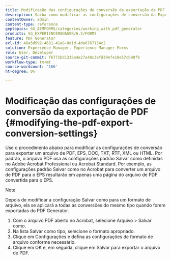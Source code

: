 ```yaml
---
title: Modificação das configurações de conversão da exportação de PDF
description: Saiba como modificar as configurações de conversão da Exportação de PDF.
contentOwner: admin
content-type: reference
geptopics: SG_AEMFORMS/categories/working_with_pdf_generator
products: SG_EXPERIENCEMANAGER/6.5/FORMS
feature: PDF Generator
exl-id: 48a5d992-4681-41a8-8d1d-4da6767134c2
solution: Experience Manager, Experience Manager Forms
role: User, Developer
source-git-commit: f6771bd1338a4e27a48c3efd39efe18e57cb98f9
workflow-type: tm+mt
source-wordcount: '166'
ht-degree: 0%

---
```


# Modificação das configurações de conversão da exportação de PDF {#modifying-the-pdf-export-conversion-settings}

Use o procedimento abaixo para modificar as configurações de conversão para exportar um arquivo de PDF, EPS, DOC, TXT, RTF, XML ou HTML. Por padrão, o arquivo PDF usa as configurações padrão Salvar como definidas no Adobe Acrobat Professional ou Acrobat Standard. Por exemplo, as configurações padrão Salvar como no Acrobat para converter um arquivo de PDF para o EPS resultarão em apenas uma página do arquivo de PDF convertida para o EPS.

>[!NOTE]
>
>Depois de modificar a configuração Salvar como para um formato de arquivo, ela se aplicará a todas as conversões do mesmo tipo quando forem exportadas do PDF Generator.

1. Com o arquivo PDF aberto no Acrobat, selecione Arquivo > Salvar como.
1. Na lista Salvar como tipo, selecione o formato apropriado.
1. Clique em Configurações e defina as configurações de formato de arquivo conforme necessário.
1. Clique em OK e, em seguida, clique em Salvar para exportar o arquivo de PDF.
